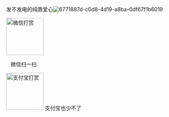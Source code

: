 发不发电的纯靠爱心![6771887d-c0d8-4d19-a8ba-0df67f1b6019](https://user-images.githubusercontent.com/102269230/232997274-436b5d04-38e7-42a4-a49c-d5eb1f3bab1d.png)

<img width="100" alt="微信打赏" src="https://user-images.githubusercontent.com/102269230/230557271-3c850342-5a97-46e8-b178-81fea0692334.png"> 
    
&nbsp;&nbsp;&nbsp;微信扫一扫
    
<img width="100" alt="支付宝打赏" src="https://user-images.githubusercontent.com/102269230/232683758-c78f212c-d3c8-4c09-9fac-60464bfc8b8a.png">
支付宝也少不了

